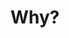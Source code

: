 ---
title: "Why?"
subTitle: "Convertible knowledge"
column1: "After years providing research findings and reporting to our clients, we realized that it was useless: there were some comes and goes between teams and stake holders, some thoughtful comments, and then the data was buried and forgotten. Why? Because no data-driven strategy had been elaborated, nobody in the company was especially entitled or trained to make decisions and take specific action based on data. In the best scenario, it was a “data changed, do something” panic situation, a common pattern nowadays, with web sites traffic, marketing campaigns or sales funnels. 
On the other hand, we’ve seen medium size companies wasting fortunes in complex data-driven marketing automations that would finally generate a couple of hundred dollars in sales."
column2: "At Data2Action, we consider there is no “graal” for actionable data: no machine learning algorithm, no generic big data hidden value. We believe in a case by case approach combining human analysis of a data context and machine Learning, that will lead to knowledge convertible - or not - into actions."
image: "/_includes/assets/img/knowledge.jpg"
---